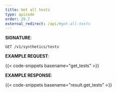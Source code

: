 ```yaml
---
title: Get all tests
type: apicode
order: 29.7
external_redirect: /api/#get-all-tests
---
```


**SIGNATURE**:

`GET /v1/synthetics/tests`

**EXAMPLE REQUEST**:

{{< code-snippets basename="get_tests" >}}

**EXAMPLE RESPONSE**:

{{< code-snippets basename="result.get_tests" >}}
